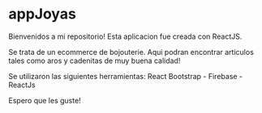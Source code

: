 # appJoyas
Bienvenidos a mi repositorio!
Esta aplicacion fue creada con ReactJS.

Se trata de un ecommerce de bojouterie. Aqui podran encontrar articulos tales como aros y cadenitas de muy buena calidad!

Se utilizaron las siguientes herramientas: React Bootstrap - Firebase - ReactJs

Espero que les guste!
